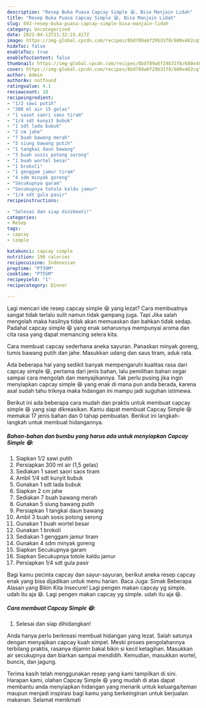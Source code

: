 ```yaml
---
description: "Resep Buka Puasa Capcay Simple 😆, Bisa Manjain Lidah"
title: "Resep Buka Puasa Capcay Simple 😆, Bisa Manjain Lidah"
slug: 693-resep-buka-puasa-capcay-simple-bisa-manjain-lidah
category: Uncategorized
date: 2022-04-12T21:32:23.417Z
image: https://img-global.cpcdn.com/recipes/8bd789a6f29b31f8/680x482cq70/capcay-simple-foto-resep-utama.jpg
hideToc: false
enableToc: true
enableTocContent: false
thumbnail: https://img-global.cpcdn.com/recipes/8bd789a6f29b31f8/680x482cq70/capcay-simple-foto-resep-utama.jpg
cover: https://img-global.cpcdn.com/recipes/8bd789a6f29b31f8/680x482cq70/capcay-simple-foto-resep-utama.jpg
author: Admin
authorAv: notfound
ratingvalue: 4.1
reviewcount: 18
recipeingredient:
- "1/2 sawi putih"
- "300 ml air 15 gelas"
- "1 saset saori saos tiram"
- "1/4 sdt kunyit bubuk"
- "1 sdt lada bubuk"
- "2 cm jahe"
- "7 buah bawang merah"
- "5 siung bawang putih"
- "1 tangkai daun bawang"
- "3 buah sosis potong serong"
- "1 buah wortel besar"
- "1 brokoli"
- "1 genggam jamur tiram"
- "4 sdm minyak goreng"
- "Secukupnya garam"
- "Secukupnya totole kaldu jamur"
- "1/4 sdt gula pasir"
recipeinstructions:

- "Selesai dan siap dinikmati!"
categories:
- Resep
tags:
- capcay
- simple

katakunci: capcay simple 
nutrition: 190 calories
recipecuisine: Indonesian
preptime: "PT39M"
cooktime: "PT55M"
recipeyield: "1"
recipecategory: Dinner

---
```



Lagi mencari ide resep capcay simple 😆 yang lezat? Cara membuatnya sangat tidak terlalu sulit namun tidak gampang juga. Tapi Jika salah mengolah maka hasilnya tidak akan memuaskan dan bahkan tidak sedap. Padahal capcay simple 😆 yang enak seharusnya mempunyai aroma dan cita rasa yang dapat memancing selera kita.


Cara membuat capcay sederhana aneka sayuran. Panaskan minyak goreng, tumis bawang putih dan jahe. Masukkan udang dan saus tiram, aduk rata.

Ada beberapa hal yang sedikit banyak mempengaruhi kualitas rasa dari capcay simple 😆, pertama dari jenis bahan, lalu pemilihan bahan segar sampai cara mengolah dan menyajikannya. Tak perlu pusing jika ingin menyiapkan capcay simple 😆 yang enak di mana pun anda berada, karena asal sudah tahu triknya maka hidangan ini mampu jadi suguhan istimewa.


Berikut ini ada beberapa cara mudah dan praktis untuk membuat capcay simple 😆 yang siap dikreasikan. Kamu dapat membuat Capcay Simple 😆 memakai 17 jenis bahan dan 0 tahap pembuatan. Berikut ini langkah-langkah untuk membuat hidangannya.

<!--inarticleads1-->

##### Bahan-bahan dan bumbu yang harus ada untuk menyiapkan Capcay Simple 😆:

1. Siapkan 1/2 sawi putih
1. Persiapkan 300 ml air (1,5 gelas)
1. Sediakan 1 saset saori saos tiram
1. Ambil 1/4 sdt kunyit bubuk
1. Gunakan 1 sdt lada bubuk
1. Siapkan 2 cm jahe
1. Sediakan 7 buah bawang merah
1. Gunakan 5 siung bawang putih
1. Persiapkan 1 tangkai daun bawang
1. Ambil 3 buah sosis potong serong
1. Gunakan 1 buah wortel besar
1. Gunakan 1 brokoli
1. Sediakan 1 genggam jamur tiram
1. Gunakan 4 sdm minyak goreng
1. Siapkan Secukupnya garam
1. Siapkan Secukupnya totole kaldu jamur
1. Persiapkan 1/4 sdt gula pasir


Bagi kamu pecinta capcay dan sayur-sayuran, berikut aneka resep capcay enak yang bisa dijadikan untuk menu harian. Baca Juga: Simak Beberapa Alasan yang Bikin Kita Insecure! Lagi pengen makan capcay yg simple. udah itu aja 😆. Lagi pengen makan capcay yg simple. udah itu aja 😆. 

<!--inarticleads2-->

##### Cara membuat Capcay Simple 😆:


1. Selesai dan siap dihidangkan!

Anda hanya perlu berkreasi membuat hidangan yang lezat. Salah satunya dengan menyajikan capcay kuah simpel. Meski proses pengolahannya terbilang praktis, rasanya dijamin bakal bikin si kecil ketagihan. Masukkan air secukupnya dan biarkan sampai mendidih. Kemudian, masukkan wortel, buncis, dan jagung. 

Terima kasih telah menggunakan resep yang kami tampilkan di sini. Harapan kami, olahan Capcay Simple 😆 yang mudah di atas dapat membantu anda menyiapkan hidangan yang menarik untuk keluarga/teman maupun menjadi inspirasi bagi kamu yang berkeinginan untuk berjualan makanan. Selamat menikmati
